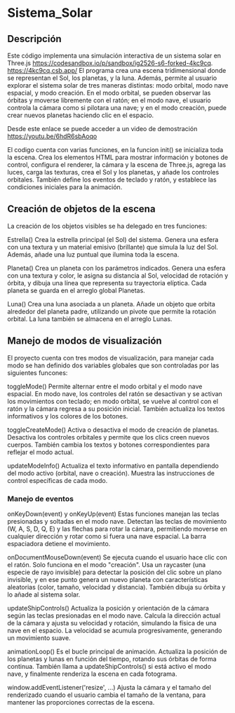 # Sistema_Solar

## Descripción 
Este código implementa una simulación interactiva de un sistema solar en Three.js https://codesandbox.io/p/sandbox/ig2526-s6-forked-4kc9cq. https://4kc9cq.csb.app/
El programa crea una escena tridimensional donde se representan el Sol, los planetas, y la luna. Además, permite al usuario explorar el sistema solar de tres maneras distintas: modo orbital, modo nave espacial, y modo creación.
En el modo orbital, se pueden observar las órbitas y moverse libremente con el ratón; en el modo nave, el usuario controla la cámara como si pilotara una nave; y en el modo creación, puede crear nuevos planetas haciendo clic en el espacio. 

Desde este enlace se puede acceder a un video de demostración  https://youtu.be/6hdR6sbAoqo

El codigo cuenta con varias funciones, en la funcion init() se inicializa toda la escena.
Crea los elementos HTML para mostrar información y botones de control, configura el renderer, la cámara y la escena de Three.js, agrega las luces, carga las texturas, crea el Sol y los planetas, y añade los controles orbitales.
También define los eventos de teclado y ratón, y establece las condiciones iniciales para la animación.

## Creación de objetos de la escena
La creación de los objetos visibles se ha delegado en tres funciones: 

Estrella() 
Crea la estrella principal (el Sol) del sistema.
Genera una esfera con una textura y un material emisivo (brillante) que simula la luz del Sol.
Además, añade una luz puntual que ilumina toda la escena.

Planeta()
Crea un planeta con los parámetros indicados.
Genera una esfera con una textura y color, le asigna su distancia al Sol, velocidad de rotación y órbita, y dibuja una línea que representa su trayectoria elíptica.
Cada planeta se guarda en el arreglo global Planetas.

Luna()
Crea una luna asociada a un planeta.
Añade un objeto que orbita alrededor del planeta padre, utilizando un pivote que permite la rotación orbital.
La luna también se almacena en el arreglo Lunas.

## Manejo de modos de visualización 

El proyecto cuenta con tres modos de visualización, para manejar cada modo se han definido dos variables globales que son controladas por las siguientes funcones:

toggleMode()
Permite alternar entre el modo orbital y el modo nave espacial.
En modo nave, los controles del ratón se desactivan y se activan los movimientos con teclado; en modo orbital, se vuelve al control con el ratón y la cámara regresa a su posición inicial.
También actualiza los textos informativos y los colores de los botones.

toggleCreateMode()
Activa o desactiva el modo de creación de planetas.
Desactiva los controles orbitales y permite que los clics creen nuevos cuerpos.
También cambia los textos y botones correspondientes para reflejar el modo actual.

updateModeInfo()
Actualiza el texto informativo en pantalla dependiendo del modo activo (orbital, nave o creación).
Muestra las instrucciones de control específicas de cada modo.

### Manejo de eventos

onKeyDown(event) y onKeyUp(event)
Estas funciones manejan las teclas presionadas y soltadas en el modo nave.
Detectan las teclas de movimiento (W, A, S, D, Q, E) y las flechas para rotar la cámara, permitiendo moverse en cualquier dirección y rotar como si fuera una nave espacial.
La barra espaciadora detiene el movimiento.


onDocumentMouseDown(event)
Se ejecuta cuando el usuario hace clic con el ratón.
Solo funciona en el modo "creación".
Usa un raycaster (una especie de rayo invisible) para detectar la posición del clic sobre un plano invisible, y en ese punto genera un nuevo planeta con características aleatorias (color, tamaño, velocidad y distancia).
También dibuja su órbita y lo añade al sistema solar.

updateShipControls()
Actualiza la posición y orientación de la cámara según las teclas presionadas en el modo nave.
Calcula la dirección actual de la cámara y ajusta su velocidad y rotación, simulando la física de una nave en el espacio.
La velocidad se acumula progresivamente, generando un movimiento suave.

animationLoop()
Es el bucle principal de animación.
Actualiza la posición de los planetas y lunas en función del tiempo, rotando sus órbitas de forma continua.
También llama a updateShipControls() si está activo el modo nave, y finalmente renderiza la escena en cada fotograma.

window.addEventListener('resize', ...)
Ajusta la cámara y el tamaño del renderizado cuando el usuario cambia el tamaño de la ventana, para mantener las proporciones correctas de la escena.

 


